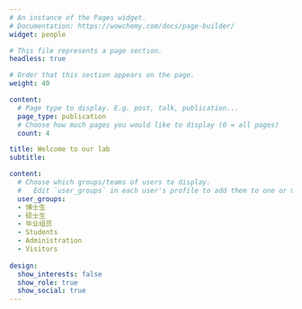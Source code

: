 ```yaml
---
# An instance of the Pages widget.
# Documentation: https://wowchemy.com/docs/page-builder/
widget: people

# This file represents a page section.
headless: true

# Order that this section appears on the page.
weight: 40

content:
  # Page type to display. E.g. post, talk, publication...
  page_type: publication
  # Choose how much pages you would like to display (0 = all pages)
  count: 4

title: Welcome to our lab
subtitle:

content:
  # Choose which groups/teams of users to display.
  #   Edit `user_groups` in each user's profile to add them to one or more of these groups.
  user_groups:
  - 博士生
  - 硕士生
  - 毕业组员
  - Students
  - Administration
  - Visitors
 
design:
  show_interests: false
  show_role: true
  show_social: true
---
```

